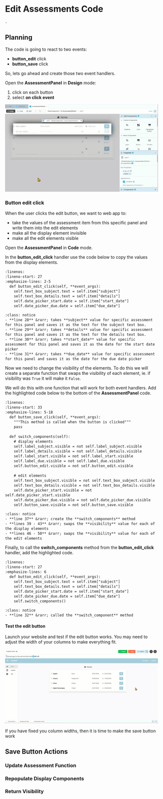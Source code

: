 # Edit Assessments Code

```{topic} In this tutorial you will:
- 
```

## Planning

The code is going to react to two events:

- **button_edit** click
- **button_save** click

So, lets go ahead and create those two event handlers.

Open the **AssessmentPanel** in **Design** mode:

1. click on each button
2. select **on click event**

![event handlers](./assets/img/27/event_handlers.gif)

### Button edit click

When the user clicks the edit button, we want to web app to:

- take the values of the assessment item from this specific panel and write them into the edit elements
- make all the display element invisible
- make all the edit elements visible

Open the **AssessmentPanel** in **Code** mode.

In the **button_edit_click** handler use the code below to copy the values from the display elements.

```{code-block} python
:linenos:
:lineno-start: 27
:emphasize-lines: 2-5
  def button_edit_click(self, **event_args):
    self.text_box_subject.text = self.item["subject"]
    self.text_box_details.text = self.item["details"]
    self.date_picker_start.date = self.item["start_date"]
    self.date_picker_due.date = self.item["due_date"]
```

```{admonition} Code explaination
:class: notice
- **line 28** &rarr; takes **subject** value for specific assessment for this panel and saves it as the text for the subject text box.
- **line 29** &rarr; takes **details** value for specific assessment for this panel and saves it as the text for the details text box.
- **line 30** &rarr; takes **start_date** value for specific assessment for this panel and saves it as the date for the start date picker
- **line 31** &rarr; takes **due_date** value for specific assessment for this panel and saves it as the date for the due date picker
```

Now we need to change the visibility of the elements. To do this we will create a separate function that swaps the visibility of each element, ie. if visibility was `True` it will make it `False`.

We will do this with one function that will work for both event handlers. Add the highlighted code below to the bottom of the **AssessmentPanel** code.

```{code-block} python
:linenos:
:lineno-start: 33
:emphasize-lines: 5-18
  def button_save_click(self, **event_args):
    """This method is called when the button is clicked"""
    pass
    
  def switch_components(self):
    # display elements
    self.label_subject.visible = not self.label_subject.visible
    self.label_details.visible = not self.label_details.visible
    self.label_start.visible = not self.label_start.visible
    self.label_due.visible = not self.label_due.visible
    self.button_edit.visible = not self.button_edit.visible
    
    # edit elements
    self.text_box_subject.visible = not self.text_box_subject.visible
    self.text_box_details.visible = not self.text_box_details.visible
    self.date_picker_start.visible = not self.date_picker_start.visible
    self.date_picker_due.visible = not self.date_picker_due.visible
    self.button_save.visible = not self.button_save.visible
```

```{admonition} Code explaination
:class: notice
- **line 37** &rarr; create the **switch_components** method
- **lines 39 - 43** &rarr; swaps the **visibility** value for each of the display elements
- **lines 46 - 50** &rarr; swaps the **visibility** value for each of the edit elements
```

Finally, to call the **switch_components** method from the **button_edit_click** handler, add the highlighted code.

```{code-block} python
:linenos:
:lineno-start: 27
:emphasize-lines: 6
  def button_edit_click(self, **event_args):
    self.text_box_subject.text = self.item["subject"]
    self.text_box_details.text = self.item["details"]
    self.date_picker_start.date = self.item["start_date"]
    self.date_picker_due.date = self.item["due_date"]
    self.switch_components()
```

```{admonition} Code explaination
:class: notice
- **line 32** &rarr; called the **switch_component** method
```

#### Test the edit button

Launch your website and test if the edit button works. You may need to adjust the width of your columns to make everything fit.

![edit button test](./assets/img/27a/test_edit.gif)

If you have fixed you column widths, then it is time to make the save button work

## Save Button Actions

### Update Assessment Function

### Repopulate Display Components

### Return Visibility
